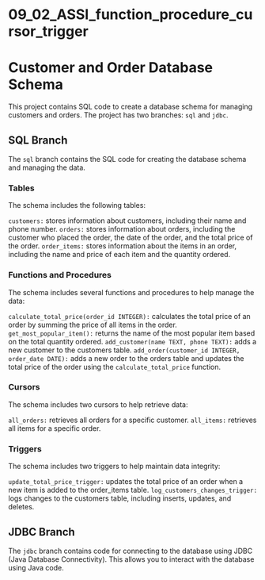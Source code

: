 # 09_02_ASSI_function_procedure_cursor_trigger
# Customer and Order Database Schema
This project contains SQL code to create a database schema for managing customers and orders. The project has two branches: `sql` and `jdbc`.

## SQL Branch
The `sql` branch contains the SQL code for creating the database schema and managing the data.

### Tables
The schema includes the following tables:

`customers:` stores information about customers, including their name and phone number.
`orders:` stores information about orders, including the customer who placed the order, the date of the order, and the total price of the order.
`order_items:` stores information about the items in an order, including the name and price of each item and the quantity ordered.

### Functions and Procedures
The schema includes several functions and procedures to help manage the data:

`calculate_total_price(order_id INTEGER):` calculates the total price of an order by summing the price of all items in the order.
`get_most_popular_item():` returns the name of the most popular item based on the total quantity ordered.
`add_customer(name TEXT, phone TEXT):` adds a new customer to the customers table.
`add_order(customer_id INTEGER, order_date DATE):` adds a new order to the orders table and updates the total price of the order using the `calculate_total_price` function.

### Cursors
The schema includes two cursors to help retrieve data:

`all_orders:` retrieves all orders for a specific customer.
`all_items:` retrieves all items for a specific order.

### Triggers
The schema includes two triggers to help maintain data integrity:

`update_total_price_trigger:` updates the total price of an order when a new item is added to the order_items table.
`log_customers_changes_trigger:` logs changes to the customers table, including inserts, updates, and deletes.

## JDBC Branch
The `jdbc` branch contains code for connecting to the database using JDBC (Java Database Connectivity). This allows you to interact with the database using Java code.
